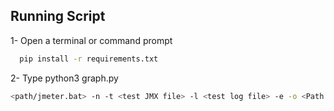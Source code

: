 
## Running Script

1- Open a terminal or command prompt
```bash
  pip install -r requirements.txt
```

2- Type python3 graph.py
```bash
<path/jmeter.bat> -n -t <test JMX file> -l <test log file> -e -o <Path to output folder>
```
